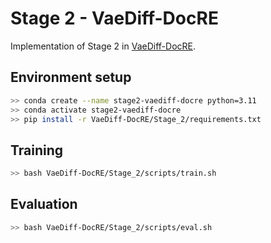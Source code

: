 # Stage 2 - VaeDiff-DocRE
Implementation of Stage 2 in [VaeDiff-DocRE](https://aclanthology.org/2025.coling-main.488/).

## Environment setup
```bash
>> conda create --name stage2-vaediff-docre python=3.11
>> conda activate stage2-vaediff-docre
>> pip install -r VaeDiff-DocRE/Stage_2/requirements.txt
```

## Training
```sh
>> bash VaeDiff-DocRE/Stage_2/scripts/train.sh
```

## Evaluation
```sh
>> bash VaeDiff-DocRE/Stage_2/scripts/eval.sh
```